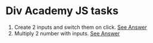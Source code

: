 # Div Academy JS tasks

1. Create 2 inputs and switch them on click. [See Answer](1.js)
2. Multiply 2 number with inputs. [See Answer](2.js)